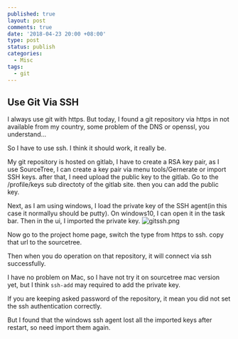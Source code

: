 ```yaml
---
published: true
layout: post
comments: true
date: '2018-04-23 20:00 +08:00'
type: post
status: publish
categories:
  - Misc
tags:
  - git
---
```

## Use Git Via SSH

I always use git with https. But today, I found a git repository via https in not available from my country, some problem of the DNS or openssl, you understand...

So I have to use ssh. I think it should work, it really be.

My git repository is hosted on gitlab, I have to create a RSA key pair, as I use SourceTree, I can create a key pair via menu tools/Gernerate or import SSH keys. after that, I need upload the public key to the gitlab. Go to the /profile/keys sub directoty of the gitlab site. then you can add the public key.

Next, as I am using windows, I load the private key of the SSH agent(in this case it normallyu should be putty). On windows10, I can open it in the task bar. Then in the ui, I imported the private key.
![gitssh.png]({{site.baseurl}}/assets/gitssh.png)



Now go to the project home page, switch the type from https to ssh. copy that url to the sourcetree.

Then when you do operation on that repository, it will connect via ssh successfully.

I have no problem on Mac, so I have not try it on sourcetree mac version yet, but I think `ssh-add` may required to add the private key.

If you are keeping asked password of the repository, it mean you did not set the ssh authentication correctly.

But I found that the windows ssh agent lost all the imported keys after restart, so need import them again.
